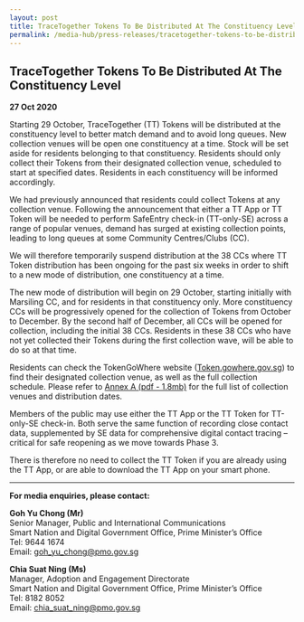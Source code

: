 ```yaml
---
layout: post
title: TraceTogether Tokens To Be Distributed At The Constituency Level
permalink: /media-hub/press-releases/tracetogether-tokens-to-be-distributed-at-the-constituency-level
---
```

## TraceTogether Tokens To Be Distributed At The Constituency Level

**27 Oct 2020**

Starting 29 October, TraceTogether (TT) Tokens will be distributed at the constituency level to better match demand and to avoid long queues. New collection venues will be open one constituency at a time. Stock will be set aside for residents belonging to that constituency. Residents should only collect their Tokens from their designated collection venue, scheduled to start at specified dates. Residents in each constituency will be informed accordingly. 

We had previously announced that residents could collect Tokens at any collection venue. Following the announcement that either a TT App or TT Token will be needed to perform SafeEntry check-in (TT-only-SE) across a range of popular venues, demand has surged at existing collection points, leading to long queues at some Community Centres/Clubs (CC). 

We will therefore temporarily suspend distribution at the 38 CCs where TT Token distribution has been ongoing for the past six weeks in order to shift to a new mode of distribution, one constituency at a time. 

The new mode of distribution will begin on 29 October, starting initially with Marsiling CC, and for residents in that constituency only. More constituency CCs will be progressively opened for the collection of Tokens from October to December. By the second half of December, all CCs will be opened for collection, including the initial 38 CCs. Residents in these 38 CCs who have not yet collected their Tokens during the first collection wave, will be able to do so at that time. 

Residents can check the TokenGoWhere website (<a href="Token.gowhere.gov.sg" target="_blank">Token.gowhere.gov.sg</a>) to find their designated collection venue, as well as the full collection schedule. Please refer to [Annex A (pdf - 1.8mb)](/files/press-releases/2020/sndgg-tt-token-distribution-oct-2020-annex-a.pdf) for the full list of collection venues and distribution dates.

Members of the public may use either the TT App or the TT Token for TT-only-SE check-in. Both serve the same function of recording close contact data, supplemented by SE data for comprehensive digital contact tracing – critical for safe reopening as we move towards Phase 3. 

There is therefore no need to collect the TT Token if you are already using the TT App, or are able to download the TT App on your smart phone.

----------

**For media enquiries, please contact:**

**Goh Yu Chong (Mr)**<br>
Senior Manager, Public and International Communications<br>
Smart Nation and Digital Government Office, Prime Minister’s Office<br>
Tel: 9644 1674<br>
Email:  [goh_yu_chong@pmo.gov.sg](mailto:goh_yu_chong@pmo.gov.sg)

**Chia Suat Ning (Ms)**<br>
Manager, Adoption and Engagement Directorate<br>
Smart Nation and Digital Government Office, Prime Minister’s Office<br>
Tel: 8182 8052<br>
Email:  [chia_suat_ning@pmo.gov.sg](mailto:chia_suat_ning@pmo.gov.sg)
